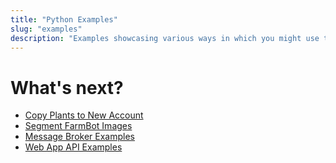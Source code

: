 ```yaml
---
title: "Python Examples"
slug: "examples"
description: "Examples showcasing various ways in which you might use the FarmBot Python library to augment and expand upon your FarmBot's capabilities."
---
```


# What's next?

 * [Copy Plants to New Account](examples/copy-plants-to-new-account.md)
 * [Segment FarmBot Images](examples/segment-farmbot-images.md)
 * [Message Broker Examples](examples/message-broker-examples.md)
 * [Web App API Examples](examples/web-app-api-examples.md)
